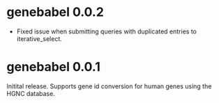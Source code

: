 # genebabel 0.0.2

* Fixed issue when submitting queries with duplicated entries to iterative_select.

# genebabel 0.0.1

Initital release.
Supports gene id conversion for human genes using the HGNC database.
